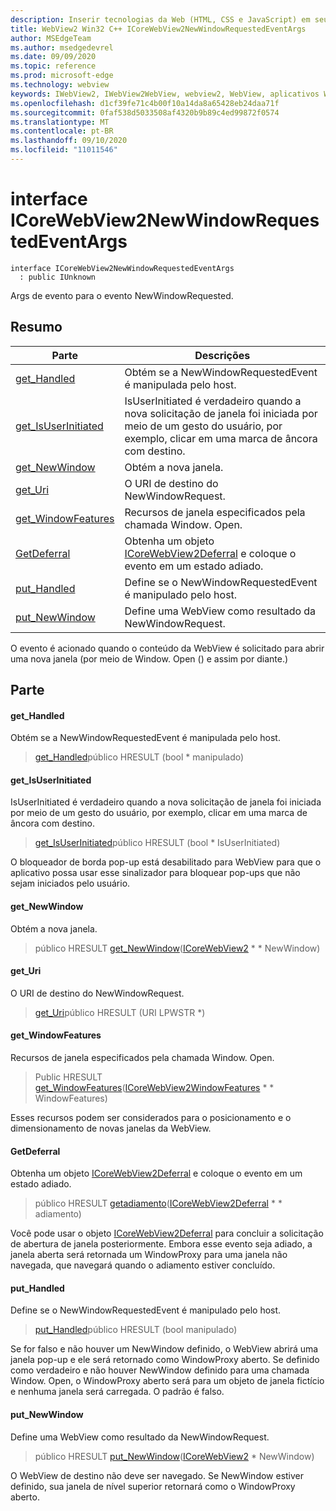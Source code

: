 ```yaml
---
description: Inserir tecnologias da Web (HTML, CSS e JavaScript) em seus aplicativos nativos com o controle WebView2 do Microsoft Edge
title: WebView2 Win32 C++ ICoreWebView2NewWindowRequestedEventArgs
author: MSEdgeTeam
ms.author: msedgedevrel
ms.date: 09/09/2020
ms.topic: reference
ms.prod: microsoft-edge
ms.technology: webview
keywords: IWebView2, IWebView2WebView, webview2, WebView, aplicativos Win32, Win32, Edge, ICoreWebView2, ICoreWebView2Controller, controle do navegador, HTML Edge, ICoreWebView2NewWindowRequestedEventArgs
ms.openlocfilehash: d1cf39fe71c4b00f10a14da8a65428eb24daa71f
ms.sourcegitcommit: 0faf538d5033508af4320b9b89c4ed99872f0574
ms.translationtype: MT
ms.contentlocale: pt-BR
ms.lasthandoff: 09/10/2020
ms.locfileid: "11011546"
---
```

# interface ICoreWebView2NewWindowRequestedEventArgs 

```
interface ICoreWebView2NewWindowRequestedEventArgs
  : public IUnknown
```

Args de evento para o evento NewWindowRequested.

## Resumo

 Parte                        | Descrições
--------------------------------|---------------------------------------------
[get_Handled](#get_handled) | Obtém se a NewWindowRequestedEvent é manipulada pelo host.
[get_IsUserInitiated](#get_isuserinitiated) | IsUserInitiated é verdadeiro quando a nova solicitação de janela foi iniciada por meio de um gesto do usuário, por exemplo, clicar em uma marca de âncora com destino.
[get_NewWindow](#get_newwindow) | Obtém a nova janela.
[get_Uri](#get_uri) | O URI de destino do NewWindowRequest.
[get_WindowFeatures](#get_windowfeatures) | Recursos de janela especificados pela chamada Window. Open.
[GetDeferral](#getdeferral) | Obtenha um objeto [ICoreWebView2Deferral](icorewebview2deferral.md) e coloque o evento em um estado adiado.
[put_Handled](#put_handled) | Define se o NewWindowRequestedEvent é manipulado pelo host.
[put_NewWindow](#put_newwindow) | Define uma WebView como resultado da NewWindowRequest.

O evento é acionado quando o conteúdo da WebView é solicitado para abrir uma nova janela (por meio de Window. Open () e assim por diante.)

## Parte

#### get_Handled 

Obtém se a NewWindowRequestedEvent é manipulada pelo host.

> [get_Handled](#get_handled)público HRESULT (bool * manipulado)

#### get_IsUserInitiated 

IsUserInitiated é verdadeiro quando a nova solicitação de janela foi iniciada por meio de um gesto do usuário, por exemplo, clicar em uma marca de âncora com destino.

> [get_IsUserInitiated](#get_isuserinitiated)público HRESULT (bool * IsUserInitiated)

O bloqueador de borda pop-up está desabilitado para WebView para que o aplicativo possa usar esse sinalizador para bloquear pop-ups que não sejam iniciados pelo usuário.

#### get_NewWindow 

Obtém a nova janela.

> público HRESULT [get_NewWindow](#get_newwindow)([ICoreWebView2](icorewebview2.md) * * NewWindow)

#### get_Uri 

O URI de destino do NewWindowRequest.

> [get_Uri](#get_uri)público HRESULT (URI LPWSTR *)

#### get_WindowFeatures 

Recursos de janela especificados pela chamada Window. Open.

> Public HRESULT [get_WindowFeatures](#get_windowfeatures)([ICoreWebView2WindowFeatures](icorewebview2windowfeatures.md) * * WindowFeatures)

Esses recursos podem ser considerados para o posicionamento e o dimensionamento de novas janelas da WebView.

#### GetDeferral 

Obtenha um objeto [ICoreWebView2Deferral](icorewebview2deferral.md) e coloque o evento em um estado adiado.

> público HRESULT [getadiamento](#getdeferral)([ICoreWebView2Deferral](icorewebview2deferral.md) * * adiamento)

Você pode usar o objeto [ICoreWebView2Deferral](icorewebview2deferral.md) para concluir a solicitação de abertura de janela posteriormente. Embora esse evento seja adiado, a janela aberta será retornada um WindowProxy para uma janela não navegada, que navegará quando o adiamento estiver concluído.

#### put_Handled 

Define se o NewWindowRequestedEvent é manipulado pelo host.

> [put_Handled](#put_handled)público HRESULT (bool manipulado)

Se for falso e não houver um NewWindow definido, o WebView abrirá uma janela pop-up e ele será retornado como WindowProxy aberto. Se definido como verdadeiro e não houver NewWindow definido para uma chamada Window. Open, o WindowProxy aberto será para um objeto de janela fictício e nenhuma janela será carregada. O padrão é falso.

#### put_NewWindow 

Define uma WebView como resultado da NewWindowRequest.

> público HRESULT [put_NewWindow](#put_newwindow)([ICoreWebView2](icorewebview2.md) * NewWindow)

O WebView de destino não deve ser navegado. Se NewWindow estiver definido, sua janela de nível superior retornará como o WindowProxy aberto.

